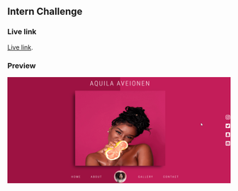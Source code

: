 ## Intern Challenge

### Live link
[Live link](https://super-protective-walker.glitch.me/).

### Preview
![Tux, the Linux mascot](https://github.com/readwarn/Intern-Challenge/blob/master/preview.png)

